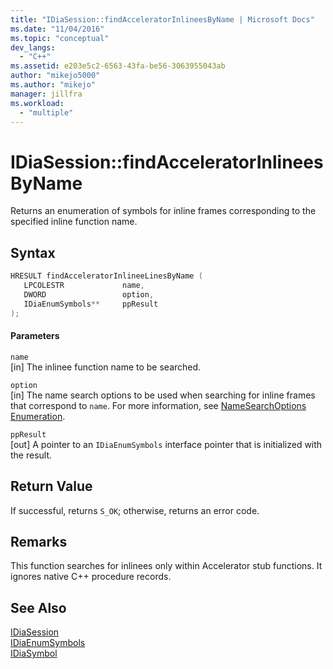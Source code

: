 ```yaml
---
title: "IDiaSession::findAcceleratorInlineesByName | Microsoft Docs"
ms.date: "11/04/2016"
ms.topic: "conceptual"
dev_langs: 
  - "C++"
ms.assetid: e203e5c2-6563-43fa-be56-3063955043ab
author: "mikejo5000"
ms.author: "mikejo"
manager: jillfra
ms.workload: 
  - "multiple"
---
```

# IDiaSession::findAcceleratorInlineesByName
Returns an enumeration of symbols for inline frames corresponding to the specified inline function name.  
  
## Syntax  
  
```C++  
HRESULT findAcceleratorInlineeLinesByName (   
   LPCOLESTR             name,  
   DWORD                 option,  
   IDiaEnumSymbols**     ppResult  
);  
```  
  
#### Parameters  
 `name`  
 [in] The inlinee function name to be searched.  
  
 `option`  
 [in] The name search options to be used when searching for inline frames that correspond to `name`. For more information, see [NameSearchOptions Enumeration](../../debugger/debug-interface-access/namesearchoptions.md).  
  
 `ppResult`  
 [out] A pointer to an `IDiaEnumSymbols` interface pointer that is initialized with the result.  
  
## Return Value  
 If successful, returns `S_OK`; otherwise, returns an error code.  
  
## Remarks  
 This function searches for inlinees only within Accelerator stub functions. It ignores native C++ procedure records.  
  
## See Also  
 [IDiaSession](../../debugger/debug-interface-access/idiasession.md)   
 [IDiaEnumSymbols](../../debugger/debug-interface-access/idiaenumsymbols.md)   
 [IDiaSymbol](../../debugger/debug-interface-access/idiasymbol.md)